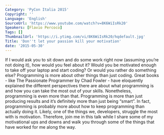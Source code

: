 ```yaml
---
Category: 'PyCon Italia 2015'
Copyright: ''
Language: 'English'
SourceUrl: 'https://www.youtube.com/watch?v=8K6WiIsRk20'
Speakers: [Flavio Percoco]
Tags: []
ThumbnailUrl: 'https://i.ytimg.com/vi/8K6WiIsRk20/hqdefault.jpg'
Title: 'Don''t let your passion kill your motivation'
date: '2015-05-30'
---
```

If I would ask you to sit down and do some work right now (assuming you’re not doing it), how would you feel about it? Would you be motivated enough to take off your laptop and start coding? Or would you rather do something else?
Programming is more about other things than just coding. Great books - like The Passionate Programmer by Chad Fowler - have eloquently explained the different perspectives there are about what programming is and how you can take the most out of your skills. Nonetheless, programming is even more than that. Programming is more than just producing results and it’s definitely more than just being “smart”. In fact, programming is probably more about how to keep programming than actually doing it. Likely, one of the things we, developers, struggle the most with is motivation.
Therefore, join me in this talk while I share some of my motivational ups and downs and walk you through some of the things that have worked for me along the way.
